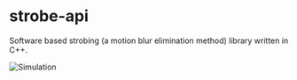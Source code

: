 # strobe-api
Software based strobing (a motion blur elimination method) library written in C++.

![Simulation](https://vgy.me/58eKly.png)
